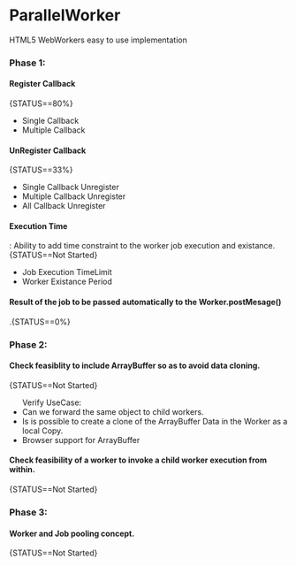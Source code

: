 # ParallelWorker
HTML5 WebWorkers easy to use implementation


<h3>Phase 1:</h3>
<h4>Register Callback</h4>{STATUS==80%}
  <ul>
  <li>Single Callback</li>
  <li>Multiple Callback</li>
  </ul>
<h4>UnRegister Callback</h4>{STATUS==33%}
  <ul>
  <li>Single Callback Unregister</li>
  <li>Multiple Callback Unregister</li>
  <li>All Callback Unregister</li>
  </ul>
  
<h4>Execution Time</h4> : Ability to add time constraint to the worker job execution and existance.{STATUS==Not Started}
  <ul>
  <li>Job Execution TimeLimit</li>
  <li>Worker Existance Period</li>
  </ul>
  
<h4>Result of the job to be passed automatically to the Worker.postMesage()</h4>.{STATUS==0%}

<h3>Phase 2:</h3>
<h4>Check feasiblity to include ArrayBuffer so as to avoid data cloning.</h4>{STATUS==Not Started}
 <ul>Verify UseCase:
      <li>Can we forward the same object to child workers.</li>
      <li>Is is possible to create a clone of the ArrayBuffer Data in the Worker as a local Copy.</li>
      <li>Browser support for ArrayBuffer</li>
  </ul>
<h4>Check feasibility of a worker to invoke a child worker execution from within.</h4>{STATUS==Not Started}

<h3>Phase 3:</h3>
<h4>Worker and Job pooling concept.</h4>{STATUS==Not Started}
